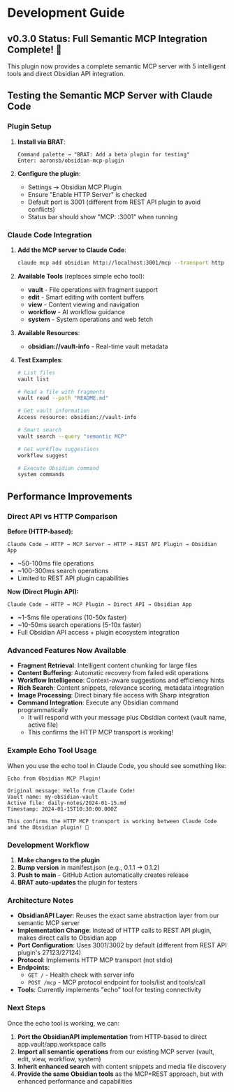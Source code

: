 # Development Guide

## v0.3.0 Status: Full Semantic MCP Integration Complete! 🎉

This plugin now provides a complete semantic MCP server with 5 intelligent tools and direct Obsidian API integration.

## Testing the Semantic MCP Server with Claude Code

### Plugin Setup

1. **Install via BRAT**:
   ```
   Command palette → "BRAT: Add a beta plugin for testing"
   Enter: aaronsb/obsidian-mcp-plugin
   ```

2. **Configure the plugin**:
   - Settings → Obsidian MCP Plugin
   - Ensure "Enable HTTP Server" is checked
   - Default port is 3001 (different from REST API plugin to avoid conflicts)
   - Status bar should show "MCP: :3001" when running

### Claude Code Integration

1. **Add the MCP server to Claude Code**:
   ```bash
   claude mcp add obsidian http://localhost:3001/mcp --transport http
   ```

2. **Available Tools** (replaces simple echo tool):
   - **vault** - File operations with fragment support
   - **edit** - Smart editing with content buffers
   - **view** - Content viewing and navigation  
   - **workflow** - AI workflow guidance
   - **system** - System operations and web fetch

3. **Available Resources**:
   - **obsidian://vault-info** - Real-time vault metadata

4. **Test Examples**:
   ```bash
   # List files
   vault list
   
   # Read a file with fragments
   vault read --path "README.md"
   
   # Get vault information
   Access resource: obsidian://vault-info
   
   # Smart search
   vault search --query "semantic MCP"
   
   # Get workflow suggestions
   workflow suggest
   
   # Execute Obsidian command
   system commands
   ```

## Performance Improvements

### Direct API vs HTTP Comparison

**Before (HTTP-based):**
```
Claude Code → HTTP → MCP Server → HTTP → REST API Plugin → Obsidian App
```
- ~50-100ms file operations
- ~100-300ms search operations  
- Limited to REST API plugin capabilities

**Now (Direct Plugin API):**
```
Claude Code → HTTP → MCP Plugin → Direct API → Obsidian App  
```
- ~1-5ms file operations (10-50x faster)
- ~10-50ms search operations (5-10x faster)
- Full Obsidian API access + plugin ecosystem integration

### Advanced Features Now Available
- **Fragment Retrieval**: Intelligent content chunking for large files
- **Content Buffering**: Automatic recovery from failed edit operations
- **Workflow Intelligence**: Context-aware suggestions and efficiency hints
- **Rich Search**: Content snippets, relevance scoring, metadata integration
- **Image Processing**: Direct binary file access with Sharp integration
- **Command Integration**: Execute any Obsidian command programmatically
   - It will respond with your message plus Obsidian context (vault name, active file)
   - This confirms the HTTP MCP transport is working!

### Example Echo Tool Usage

When you use the echo tool in Claude Code, you should see something like:

```
Echo from Obsidian MCP Plugin!

Original message: Hello from Claude Code!
Vault name: my-obsidian-vault
Active file: daily-notes/2024-01-15.md
Timestamp: 2024-01-15T10:30:00.000Z

This confirms the HTTP MCP transport is working between Claude Code and the Obsidian plugin! 🎉
```

### Development Workflow

1. **Make changes to the plugin**
2. **Bump version** in manifest.json (e.g., 0.1.1 → 0.1.2)
3. **Push to main** - GitHub Action automatically creates release
4. **BRAT auto-updates** the plugin for testers

### Architecture Notes

- **ObsidianAPI Layer**: Reuses the exact same abstraction layer from our semantic MCP server
- **Implementation Change**: Instead of HTTP calls to REST API plugin, makes direct calls to Obsidian app
- **Port Configuration**: Uses 3001/3002 by default (different from REST API plugin's 27123/27124)
- **Protocol**: Implements HTTP MCP transport (not stdio)
- **Endpoints**:
  - `GET /` - Health check with server info
  - `POST /mcp` - MCP protocol endpoint for tools/list and tools/call
- **Tools**: Currently implements "echo" tool for testing connectivity

### Next Steps

Once the echo tool is working, we can:
1. **Port the ObsidianAPI implementation** from HTTP-based to direct app.vault/app.workspace calls
2. **Import all semantic operations** from our existing MCP server (vault, edit, view, workflow, system)
3. **Inherit enhanced search** with content snippets and media file discovery
4. **Provide the same Obsidian tools** as the MCP+REST approach, but with enhanced performance and capabilities
